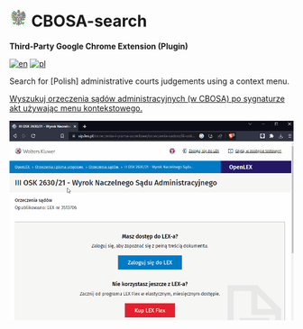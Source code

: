 # ![Icon](icon32.png) CBOSA-search
**Third-Party Google Chrome Extension (Plugin)**

[![en](https://img.shields.io/badge/lang-en-red.svg)](https://github.com/HerrDiesel/CBOSA-search/blob/main/README.md)
[![pl](https://img.shields.io/badge/lang-pl-white.svg)](https://github.com/HerrDiesel/CBOSA-search/blob/main/README.pl.md)

Search for [Polish] administrative courts judgements using a context menu. 

[Wyszukuj orzeczenia sądów administracyjnych (w CBOSA) po sygnaturze akt używając menu kontekstowego.](https://github.com/HerrDiesel/CBOSA-search/blob/main/README.pl.md)

![Demo](demo.gif)

